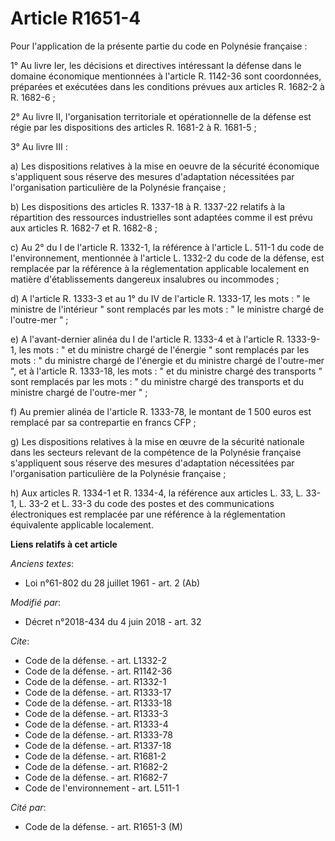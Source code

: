 # Article R1651-4

Pour l'application de la présente partie du code en Polynésie française :

1° Au livre Ier, les décisions et directives intéressant la défense dans le domaine économique mentionnées à l'article R.
1142-36 sont coordonnées, préparées et exécutées dans les conditions prévues aux articles R. 1682-2 à R. 1682-6 ;

2° Au livre II, l'organisation territoriale et opérationnelle de la défense est régie par les dispositions des articles R.
1681-2 à R. 1681-5 ;

3° Au livre III :

a) Les dispositions relatives à la mise en oeuvre de la sécurité économique s'appliquent sous réserve des mesures
d'adaptation nécessitées par l'organisation particulière de la Polynésie française ;

b) Les dispositions des articles R. 1337-18 à R. 1337-22 relatifs à la répartition des ressources industrielles sont adaptées
comme il est prévu aux articles R. 1682-7 et R. 1682-8 ;

c) Au 2° du I de l'article R. 1332-1, la référence à l'article L. 511-1 du code de l'environnement, mentionnée à l'article L.
1332-2 du code de la défense, est remplacée par la référence à la réglementation applicable localement en matière
d'établissements dangereux insalubres ou incommodes ;

d) A l'article R. 1333-3 et au 1° du IV de l'article R. 1333-17, les mots : " le ministre de l'intérieur " sont remplacés par
les mots : " le ministre chargé de l'outre-mer " ;

e) A l'avant-dernier alinéa du I de l'article R. 1333-4 et à l'article R. 1333-9-1,  les mots : " et du ministre chargé de
l'énergie " sont remplacés par les mots : " du ministre chargé de l'énergie et du ministre chargé de l'outre-mer ", et à
l'article R. 1333-18, les mots : " et du ministre chargé des transports " sont remplacés par les mots : " du ministre chargé
des transports et du ministre chargé de l'outre-mer " ;

f) Au premier alinéa de l'article R. 1333-78, le montant de 1 500 euros est remplacé par sa contrepartie en francs CFP ;

g) Les dispositions relatives à la mise en œuvre de la sécurité nationale dans les secteurs relevant de la compétence de la
Polynésie française s'appliquent sous réserve des mesures d'adaptation nécessitées par l'organisation particulière de la
Polynésie française ;

h) Aux articles R. 1334-1 et R. 1334-4, la référence aux articles L. 33, L. 33-1, L. 33-2 et L. 33-3 du code des postes et
des communications électroniques est remplacée par une référence à la réglementation équivalente applicable localement.

**Liens relatifs à cet article**

_Anciens textes_:

  - Loi n°61-802 du 28 juillet 1961 - art. 2 (Ab)

_Modifié par_:

  - Décret n°2018-434 du 4 juin 2018 - art. 32

_Cite_:

  - Code de la défense. - art. L1332-2
  - Code de la défense. - art. R1142-36
  - Code de la défense. - art. R1332-1
  - Code de la défense. - art. R1333-17
  - Code de la défense. - art. R1333-18
  - Code de la défense. - art. R1333-3
  - Code de la défense. - art. R1333-4
  - Code de la défense. - art. R1333-78
  - Code de la défense. - art. R1337-18
  - Code de la défense. - art. R1681-2
  - Code de la défense. - art. R1682-2
  - Code de la défense. - art. R1682-7
  - Code de l'environnement - art. L511-1

_Cité par_:

  - Code de la défense. - art. R1651-3 (M)
